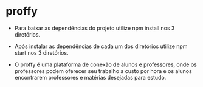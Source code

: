 # proffy

- Para baixar as dependências do projeto utilize npm install nos 3 diretórios.

- Após instalar as dependências de cada um dos diretórios utilize npm start nos 3 diretórios.


* O proffy é uma plataforma de conexão de alunos e professores, onde os professores podem oferecer seu trabalho a custo por hora e os alunos encontrarem professores e matérias desejadas para estudo.
